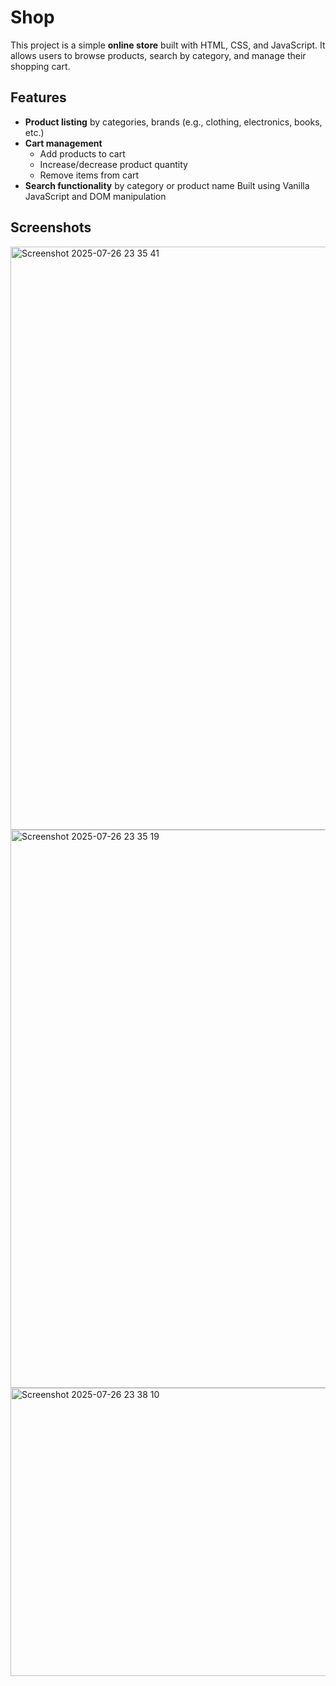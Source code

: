 # Shop

This project is a simple **online store** built with HTML, CSS, and JavaScript. It allows users to browse products, search by category, and manage their shopping cart.

##  Features

- **Product listing** by categories, brands (e.g., clothing, electronics, books, etc.)
- **Cart management**
  - Add products to cart
  - Increase/decrease product quantity
  - Remove items from cart
- **Search functionality** by category or product name
  Built using Vanilla JavaScript and DOM manipulation

## Screenshots

<img width="1917" height="933" alt="Screenshot 2025-07-26 23 35 41" src="https://github.com/user-attachments/assets/338157ad-5a9e-4431-a85d-ac0251668e28" />
<img width="1919" height="893" alt="Screenshot 2025-07-26 23 35 19" src="https://github.com/user-attachments/assets/3ca816eb-ae19-43ad-8437-b49f03066dd8" />
<img width="778" height="461" alt="Screenshot 2025-07-26 23 38 10" src="https://github.com/user-attachments/assets/89efb3cf-2f4f-4e3c-b0f5-8110454f37e2" />
